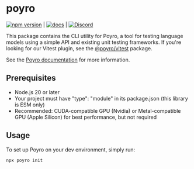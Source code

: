 # poyro

[![npm version](https://badge.fury.io/js/poyro.svg)](https://badge.fury.io/js/poyro) | [![docs](https://img.shields.io/badge/poyro-docs-blue)](https://docs.poyro.dev) | [![Discord](https://img.shields.io/discord/1250274948233039883?logo=discord&label=Discord)](https://discord.gg/gmCjjJ5jSf)

This package contains the CLI utility for Poyro, a tool for testing language models using a simple API and existing unit testing frameworks. If you're looking for our Vitest plugin, see the [@poyro/vitest](https://www.npmjs.com/package/@poyro/vitest) package.

See the [Poyro documentation](https://docs.poyro.dev/#usage) for more information.

## Prerequisites

- Node.js 20 or later
- Your project must have "type": "module" in its package.json (this library is ESM only)
- Recommended: CUDA-compatible GPU (Nvidia) or Metal-compatible GPU (Apple Silicon) for best performance, but not required

## Usage

To set up Poyro on your dev environment, simply run:

```bash
npx poyro init
```
